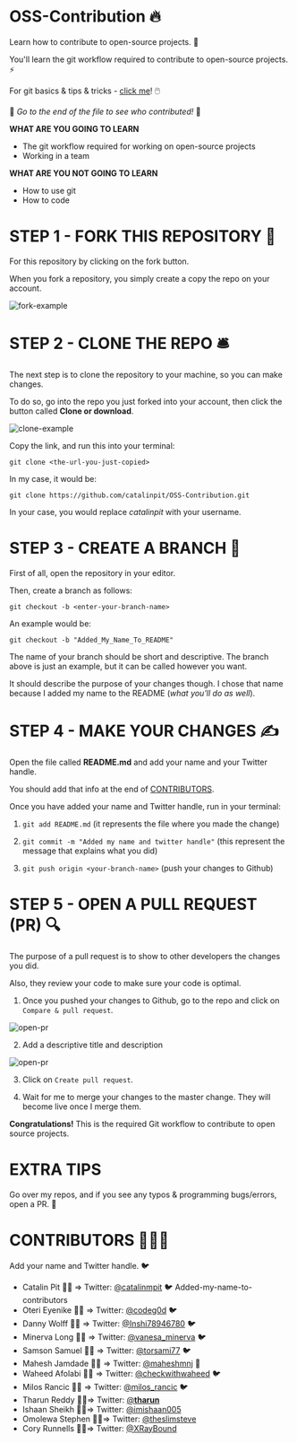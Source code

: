 # OSS-Contribution 🔥

Learn how to contribute to open-source projects. 🚀

You'll learn the git workflow required to contribute to open-source projects. ⚡

For git basics & tips & tricks - [click me](https://github.com/catalinpit/git_tips_tricks)! 🖱️

👀 _Go to the end of the file to see who contributed!_ 👀

**WHAT ARE YOU GOING TO LEARN**

- The git workflow required for working on open-source projects
- Working in a team

**WHAT ARE YOU NOT GOING TO LEARN**

- How to use git
- How to code

# STEP 1 - FORK THIS REPOSITORY 🍴

For this repository by clicking on the fork button.

When you fork a repository, you simply create a copy the repo on your account.

![fork-example](https://i.imgur.com/25zTC2z.png)

# STEP 2 - CLONE THE REPO 🛎️

The next step is to clone the repository to your machine, so you can make changes.

To do so, go into the repo you just forked into your account, then click the button called **Clone or download**.

![clone-example](https://i.imgur.com/M5s7H3C.png?1)

Copy the link, and run this into your terminal:

`git clone <the-url-you-just-copied>`

In my case, it would be:

`git clone https://github.com/catalinpit/OSS-Contribution.git`

In your case, you would replace _catalinpit_ with your username.

# STEP 3 - CREATE A BRANCH 🌲

First of all, open the repository in your editor.

Then, create a branch as follows:

`git checkout -b <enter-your-branch-name>`

An example would be:

`git checkout -b "Added_My_Name_To_README"`

The name of your branch should be short and descriptive. The branch above is just an example, but it can be called however you want.

It should describe the purpose of your changes though. I chose that name because I added my name to the README (_what you'll do as well_).

# STEP 4 - MAKE YOUR CHANGES ✍️

Open the file called **README.md** and add your name and your Twitter handle.

You should add that info at the end of [CONTRIBUTORS](#contributors-%f0%9f%a7%91%e2%80%8d%f0%9f%a4%9d%e2%80%8d%f0%9f%a7%91).

Once you have added your name and Twitter handle, run in your terminal:

1. `git add README.md` (it represents the file where you made the change)

2. `git commit -m "Added my name and twitter handle"` (this represent the message that explains what you did)

3. `git push origin <your-branch-name>` (push your changes to Github)

# STEP 5 - OPEN A PULL REQUEST (PR) 🔍

The purpose of a pull request is to show to other developers the changes you did.

Also, they review your code to make sure your code is optimal.

1. Once you pushed your changes to Github, go to the repo and click on `Compare & pull request`.

![open-pr](https://i.imgur.com/PsG0WtD.png)

2. Add a descriptive title and description

![open-pr](https://i.imgur.com/Wq0SeLA.png?1)

3. Click on `Create pull request`.

4. Wait for me to merge your changes to the master change. They will become live once I merge them.

**Congratulations!** This is the required Git workflow to contribute to open source projects.

# EXTRA TIPS

Go over my repos, and if you see any typos & programming bugs/errors, open a PR. 🥳

# CONTRIBUTORS 🧑‍🤝‍🧑

Add your name and Twitter handle. 🐦

* Catalin Pit 🚀💡 => Twitter: [@catalinmpit](https://twitter.com/catalinmpit) 🐦
Added-my-name-to-contributors
* Oteri Eyenike 🚀💡 => Twitter: [@codeg0d](https://twitter.com/codeg0d) 🐦
* Danny Wolff 🚀💡 => Twitter: [@Inshi78946780](https://twitter.com/Inshi78946780) 🐦
* Minerva Long 🚀💡 => Twitter: [@vanesa_minerva](https://twitter.com/vanesa_minerva) 🐦
* Samson Samuel 🚀💡 => Twitter: [@torsami77](https://twitter.com/torsami77) 🐦
* Mahesh Jamdade 🚀💡 => Twitter: [@maheshmnj](https://twitter.com/maheshmnj) 💙
* Waheed Afolabi 🚀💡 => Twitter: [@checkwithwaheed](https://twitter.com/checkwithwaheed) 🐦
* Milos Rancic 🚀💡 => Twitter: [@milos_rancic](https://twitter.com/milos_rancic) 🐦
* Tharun Reddy 🚀💡=> Twitter: [@__tharun__](https://twitter.com/__tharun__)
* Ishaan Sheikh 🚀💡=> Twitter: [@imishaan005](https://twitter.com/imishaan005)
* Omolewa Stephen 🚀💡=> Twitter: [@theslimsteve](https://twitter.com/theslimsteve)
* Cory Runnells 🚀💡=> Twitter: [@XRayBound](https://twitter.com/XRayBound)
